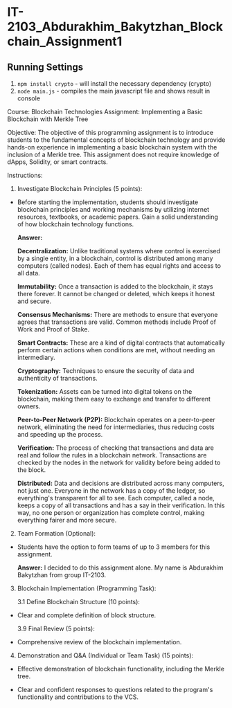 # IT-2103_Abdurakhim_Bakytzhan_Blockchain_Assignment1

## Running Settings

1. `npm install crypto` - will install the necessary dependency (crypto)
2. `node main.js` - compiles the main javascript file and shows result in console

Course: Blockchain Technologies Assignment: Implementing a Basic Blockchain with Merkle Tree

Objective: The objective of this programming assignment is to introduce students to the fundamental concepts of blockchain technology and provide hands-on experience in implementing a basic blockchain system with the inclusion of a Merkle tree. This assignment does not require knowledge of dApps, Solidity, or smart contracts.

Instructions:

1. Investigate Blockchain Principles (5 points):

- Before starting the implementation, students should investigate blockchain
  principles and working mechanisms by utilizing internet resources,
  textbooks, or academic papers. Gain a solid understanding of how
  blockchain technology functions.

  **Answer:**

  **Decentralization:** Unlike traditional systems where control is exercised by a single entity, in a blockchain, control is distributed among many computers (called nodes). Each of them has equal rights and access to all data.

  **Immutability:** Once a transaction is added to the blockchain, it stays there forever. It cannot be changed or deleted, which keeps it honest and secure.

  **Consensus Mechanisms:** There are methods to ensure that everyone agrees that transactions are valid. Common methods include Proof of Work and Proof of Stake.

  **Smart Contracts:** These are a kind of digital contracts that automatically perform certain actions when conditions are met, without needing an intermediary.

  **Cryptography:** Techniques to ensure the security of data and authenticity of transactions.

  **Tokenization:** Assets can be turned into digital tokens on the blockchain, making them easy to exchange and transfer to different owners.

  **Peer-to-Peer Network (P2P):** Blockchain operates on a peer-to-peer network, eliminating the need for intermediaries, thus reducing costs and speeding up the process.

  **Verification:** The process of checking that transactions and data are real and follow the rules in a blockchain network. Transactions are checked by the nodes in the network for validity before being added to the block.

  **Distributed:** Data and decisions are distributed across many computers, not just one. Everyone in the network has a copy of the ledger, so everything's transparent for all to see. Each computer, called a node, keeps a copy of all transactions and has a say in their verification. In this way, no one person or organization has complete control, making everything fairer and more secure.

2. Team Formation (Optional):

- Students have the option to form teams of up to 3 members for this
  assignment.

  **Answer:** I decided to do this assignment alone. My name is Abdurakhim Bakytzhan from group IT-2103.

3. Blockchain Implementation (Programming Task):

   3.1 Define Blockchain Structure (10 points):

- Clear and complete definition of block structure.

  3.9 Final Review (5 points):

* Comprehensive review of the blockchain implementation.

4. Demonstration and Q&A (Individual or Team Task) (15 points):

- Effective demonstration of blockchain functionality, including the Merkle tree.

* Clear and confident responses to questions related to the program's
  functionality and contributions to the VCS.
